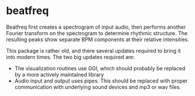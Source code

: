 # beatfreq

Beatfreq first creates a spectrogram of input audio, then performs another Fourier transform on the spectrogram to determine rhythmic structure. The resulting peaks show separate BPM components at their relative intensities.

This package is rather old, and there several updates required to bring it into modern times. The two big updates required are:
- The visualization routines use GGI, which should probably be replaced by a more actively maintained library
- Audio input and output uses pipes. This should be replaced with proper communication with underlying sound devices and mp3 or wav files.


